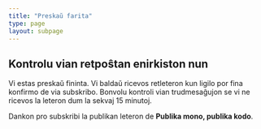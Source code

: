 ```yaml
---
title: "Preskaŭ farita"
type: page
layout: subpage
---
```


## Kontrolu vian retpoŝtan enirkiston nun

Vi estas preskaŭ fininta.  Vi baldaŭ ricevos retleteron kun ligilo por fina konfirmo de via subskribo.  Bonvolu kontroli vian trudmesaĝujon se vi ne ricevos la leteron dum la sekvaj 15 minutoj.

Dankon pro subskribi la publikan leteron de **Publika mono, publika kodo**.
